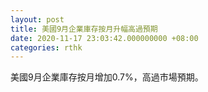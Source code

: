```yaml
---
layout: post
title: 美國9月企業庫存按月升幅高過預期
date: 2020-11-17 23:03:42.000000000 +08:00
categories: rthk
---
```


美國9月企業庫存按月增加0.7%，高過市場預期。
